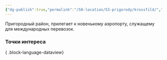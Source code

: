 ```yaml
---
{"dg-publish":true,"permalink":"/50-location/53-prigorody/krossfild/","tags":["локация/пригород"]}
---
```


Пригородный район, прилегает к новенькому аэропорту, служащему для международных перевозок.
### Точки интереса

{ .block-language-dataview}